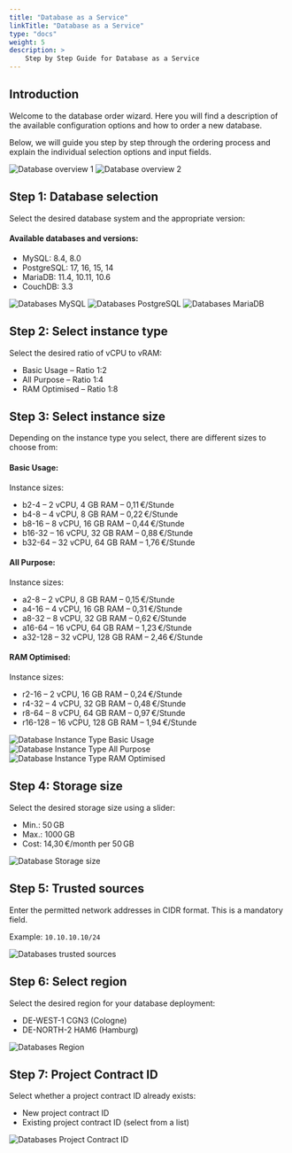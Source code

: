 ```yaml
---
title: "Database as a Service"
linkTitle: "Database as a Service"
type: "docs"
weight: 5
description: >
    Step by Step Guide for Database as a Service
---
```


## Introduction

Welcome to the database order wizard. Here you will find a description of the available configuration options and how to order a new database.

Below, we will guide you step by step through the ordering process and explain the individual selection options and input fields.

![Database overview 1](../img/database-overview1.png)
![Database overview 2](../img/database-overview2.png)

## Step 1: Database selection

Select the desired database system and the appropriate version:

#### Available databases and versions:

- MySQL: 8.4, 8.0
- PostgreSQL: 17, 16, 15, 14
- MariaDB: 11.4, 10.11, 10.6
- CouchDB: 3.3

![Databases MySQL](../img/database-mysql.png)
![Databases PostgreSQL](../img/database-postgres.png)
![Databases MariaDB](../img/database-mariadb.png)

## Step 2: Select instance type

Select the desired ratio of vCPU to vRAM:

- Basic Usage – Ratio 1:2
- All Purpose – Ratio 1:4
- RAM Optimised – Ratio 1:8

## Step 3: Select instance size

Depending on the instance type you select, there are different sizes to choose from:

#### Basic Usage:

Instance sizes:
- b2-4 – 2 vCPU, 4 GB RAM – 0,11 €/Stunde
- b4-8 – 4 vCPU, 8 GB RAM – 0,22 €/Stunde
- b8-16 – 8 vCPU, 16 GB RAM – 0,44 €/Stunde
- b16-32 – 16 vCPU, 32 GB RAM – 0,88 €/Stunde
- b32-64 – 32 vCPU, 64 GB RAM – 1,76 €/Stunde

#### All Purpose:

Instance sizes:
- a2-8 – 2 vCPU, 8 GB RAM – 0,15 €/Stunde
- a4-16 – 4 vCPU, 16 GB RAM – 0,31 €/Stunde
- a8-32 – 8 vCPU, 32 GB RAM – 0,62 €/Stunde
- a16-64 – 16 vCPU, 64 GB RAM – 1,23 €/Stunde
- a32-128 – 32 vCPU, 128 GB RAM – 2,46 €/Stunde

#### RAM Optimised:

Instance sizes:
- r2-16 – 2 vCPU, 16 GB RAM – 0,24 €/Stunde
- r4-32 – 4 vCPU, 32 GB RAM – 0,48 €/Stunde
- r8-64 – 8 vCPU, 64 GB RAM – 0,97 €/Stunde
- r16-128 – 16 vCPU, 128 GB RAM – 1,94 €/Stunde

![Database Instance Type Basic Usage](../img/database-basic-usage.png)
![Database Instance Type All Purpose](../img/database-all-purpose.png)
![Database Instance Type RAM Optimised](../img/database-ram.png)

## Step 4: Storage size

Select the desired storage size using a slider:

- Min.: 50 GB
- Max.: 1000 GB
- Cost: 14,30 €/month per 50 GB

![Database Storage size](../img/database-storage-size.png)

## Step 5: Trusted sources

Enter the permitted network addresses in CIDR format.
This is a mandatory field.

Example:
`10.10.10.10/24`

![Databases trusted sources](../img/database-sources.png)

## Step 6: Select region

Select the desired region for your database deployment:

- DE-WEST-1 CGN3 (Cologne)
- DE-NORTH-2 HAM6 (Hamburg)

![Databases Region](../img/database-region.png)

## Step 7: Project Contract ID

Select whether a project contract ID already exists:

- New project contract ID
- Existing project contract ID (select from a list)

![Databases Project Contract ID](../img/database-existing-project.png)
